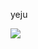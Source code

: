 yeju

 <img src="https://img.shields.io/badge/JavaScript-#F7DF1E?style=flat&logo=JavaScript&logoColor=white"/>
